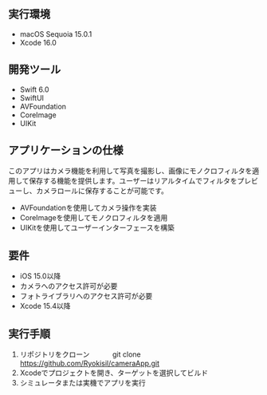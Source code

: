## 実行環境
- macOS Sequoia 15.0.1
- Xcode 16.0

## 開発ツール
- Swift 6.0
- SwiftUI
- AVFoundation
- CoreImage
- UIKit

## アプリケーションの仕様
このアプリはカメラ機能を利用して写真を撮影し、画像にモノクロフィルタを適用して保存する機能を提供します。ユーザーはリアルタイムでフィルタをプレビューし、カメラロールに保存することが可能です。
- AVFoundationを使用してカメラ操作を実装
- CoreImageを使用してモノクロフィルタを適用
- UIKitを使用してユーザーインターフェースを構築

## 要件
- iOS 15.0以降
- カメラへのアクセス許可が必要
- フォトライブラリへのアクセス許可が必要
- Xcode 15.4以降

## 実行手順
1. リポジトリをクローン
　　　git clone https://github.com/Ryokisil/cameraApp.git
2. Xcodeでプロジェクトを開き、ターゲットを選択してビルド
3. シミュレータまたは実機でアプリを実行
